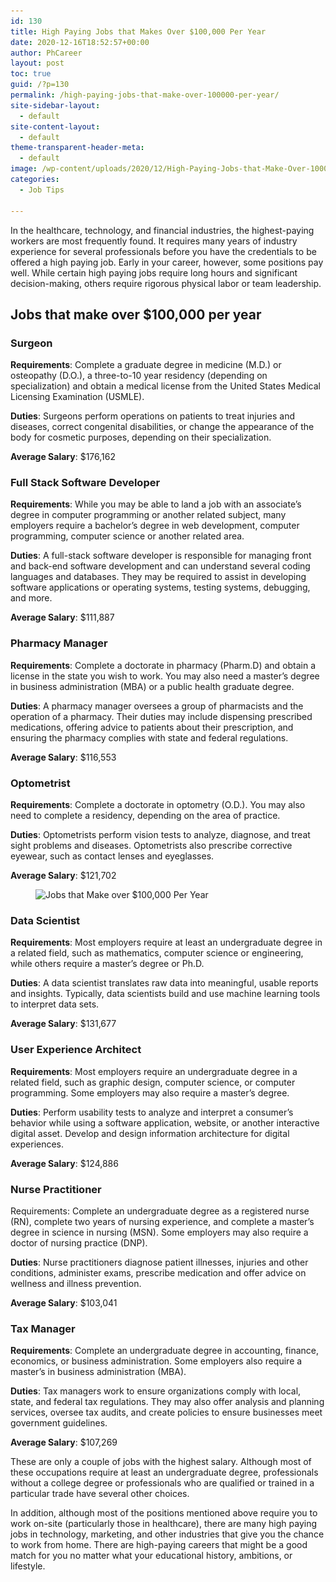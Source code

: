 ```yaml
---
id: 130
title: High Paying Jobs that Makes Over $100,000 Per Year
date: 2020-12-16T18:52:57+00:00
author: PhCareer
layout: post
toc: true
guid: /?p=130
permalink: /high-paying-jobs-that-make-over-100000-per-year/
site-sidebar-layout:
  - default
site-content-layout:
  - default
theme-transparent-header-meta:
  - default
image: /wp-content/uploads/2020/12/High-Paying-Jobs-that-Make-Over-100000-Per-Year-1.jpg
categories:
  - Job Tips
 
---
```

In the healthcare, technology, and financial industries, the highest-paying workers are most frequently found. It requires many years of industry experience for several professionals before you have the credentials to be offered a high paying job. Early in your career, however, some positions pay well. While certain high paying jobs require long hours and significant decision-making, others require rigorous physical labor or team leadership.

## Jobs that make over $100,000 per year

### Surgeon 

**Requirements**: Complete a graduate degree in medicine (M.D.) or osteopathy (D.O.), a three-to-10 year residency (depending on specialization) and obtain a medical license from the United States Medical Licensing Examination (USMLE).

**Duties**: Surgeons perform operations on patients to treat injuries and diseases, correct congenital disabilities, or change the appearance of the body for cosmetic purposes, depending on their specialization.

**Average Salary**: $176,162

### Full Stack Software Developer

**Requirements**: While you may be able to land a job with an associate’s degree in computer programming or another related subject, many employers require a bachelor’s degree in web development, computer programming, computer science or another related area.

**Duties**: A full-stack software developer is responsible for managing front and back-end software development and can understand several coding languages and databases. They may be required to assist in developing software applications or operating systems, testing systems, debugging, and more.

**Average Salary**: $111,887

### Pharmacy Manager

**Requirements**: Complete a doctorate in pharmacy (Pharm.D) and obtain a license in the state you wish to work. You may also need a master’s degree in business administration (MBA) or a public health graduate degree.

**Duties**: A pharmacy manager oversees a group of pharmacists and the operation of a pharmacy. Their duties may include dispensing prescribed medications, offering advice to patients about their prescription, and ensuring the pharmacy complies with state and federal regulations.

**Average Salary**: $116,553

### Optometrist

**Requirements**: Complete a doctorate in optometry (O.D.). You may also need to complete a residency, depending on the area of practice.

**Duties**: Optometrists perform vision tests to analyze, diagnose, and treat sight problems and diseases. Optometrists also prescribe corrective eyewear, such as contact lenses and eyeglasses.

**Average Salary**: $121,702



<figure class="wp-block-image size-large">

<img loading="lazy" width="829" height="447" src="/wp-content/uploads/2020/12/Jobs-that-Make-over-100000-Per-Year.png" alt="Jobs that Make over $100,000 Per Year" class="wp-image-131" srcset="/wp-content/uploads/2020/12/Jobs-that-Make-over-100000-Per-Year.png 829w, /wp-content/uploads/2020/12/Jobs-that-Make-over-100000-Per-Year-300x162.png 300w, /wp-content/uploads/2020/12/Jobs-that-Make-over-100000-Per-Year-768x414.png 768w" sizes="(max-width: 829px) 100vw, 829px" /> </figure> 

### Data Scientist

**Requirements**: Most employers require at least an undergraduate degree in a related field, such as mathematics, computer science or engineering, while others require a master’s degree or Ph.D.

**Duties**: A data scientist translates raw data into meaningful, usable reports and insights. Typically, data scientists build and use machine learning tools to interpret data sets.

**Average Salary**: $131,677

### User Experience Architect

**Requirements**: Most employers require an undergraduate degree in a related field, such as graphic design, computer science, or computer programming. Some employers may also require a master’s degree.

**Duties**: Perform usability tests to analyze and interpret a consumer’s behavior while using a software application, website, or another interactive digital asset. Develop and design information architecture for digital experiences.

**Average Salary**: $124,886

### Nurse Practitioner

Requirements: Complete an undergraduate degree as a registered nurse (RN), complete two years of nursing experience, and complete a master’s degree in science in nursing (MSN). Some employers may also require a doctor of nursing practice (DNP).

**Duties**: Nurse practitioners diagnose patient illnesses, injuries and other conditions, administer exams, prescribe medication and offer advice on wellness and illness prevention.

**Average Salary**: $103,041

### Tax Manager

**Requirements**: Complete an undergraduate degree in accounting, finance, economics, or business administration. Some employers also require a master&#8217;s in business administration (MBA).

**Duties**: Tax managers work to ensure organizations comply with local, state, and federal tax regulations. They may also offer analysis and planning services, oversee tax audits, and create policies to ensure businesses meet government guidelines.

**Average Salary**: $107,269



These are only a couple of jobs with the highest salary. Although most of these occupations require at least an undergraduate degree, professionals without a college degree or professionals who are qualified or trained in a particular trade have several other choices.

In addition, although most of the positions mentioned above require you to work on-site (particularly those in healthcare), there are many high paying jobs in technology, marketing, and other industries that give you the chance to work from home. There are high-paying careers that might be a good match for you no matter what your educational history, ambitions, or lifestyle.
